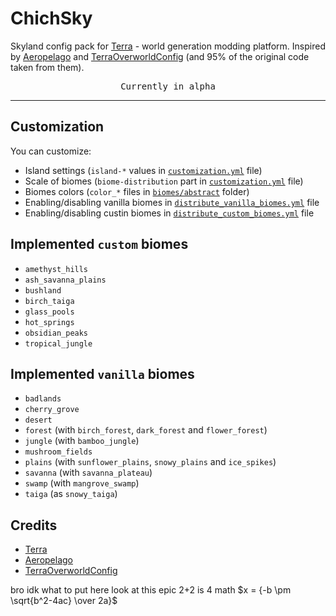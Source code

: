 # ChichSky

Skyland config pack for [Terra](https://modrinth.com/plugin/terra) - world generation modding platform.
Inspired by [Aeropelago](https://github.com/Astrashh/Aeropelago) and [TerraOverworldConfig](https://github.com/PolyhedralDev/TerraOverworldConfig) (and 95% of the original code taken from them).

<p align="center" >
<kbd>Currently in alpha</kbd>
</p>

---

## Customization

You can customize:

- Island settings (`island-*` values in [`customization.yml`](customization.yml) file)
- Scale of biomes (`biome-distribution` part in [`customization.yml`](customization.yml) file)
- Biomes colors (`color_*` files in [`biomes/abstract`](biomes/abstract/) folder)
- Enabling/disabling vanilla biomes in [`distribute_vanilla_biomes.yml`](biome-providers/stages/distribute_vanilla_biomes.yml) file
- Enabling/disabling custin biomes in [`distribute_custom_biomes.yml`](biome-providers/stages/distribute_custom_biomes.yml) file

## Implemented `custom` biomes

- `amethyst_hills`
- `ash_savanna_plains`
- `bushland`
- `birch_taiga`
- `glass_pools`
- `hot_springs`
- `obsidian_peaks`
- `tropical_jungle`

## Implemented `vanilla` biomes

- `badlands`
- `cherry_grove`
- `desert`
- `forest` (with `birch_forest`, `dark_forest` and `flower_forest`)
- `jungle` (with `bamboo_jungle`)
- `mushroom_fields`
- `plains` (with `sunflower_plains`, `snowy_plains` and `ice_spikes`)
- `savanna` (with `savanna_plateau`)
- `swamp` (with `mangrove_swamp`)
- `taiga` (as `snowy_taiga`)

## Credits

- [Terra](https://modrinth.com/plugin/terra)
- [Aeropelago](https://github.com/Astrashh/Aeropelago)
- [TerraOverworldConfig](https://github.com/PolyhedralDev/TerraOverworldConfig)

bro idk what to put here look at this epic 2+2 is 4 math $x = {-b \pm \sqrt{b^2-4ac} \over 2a}$
